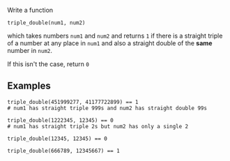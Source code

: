 <p>Write a function </p>
<pre style="display: none;"><code class="language-csharp"><span class="cm-variable">TripleDouble</span>(<span class="cm-type">long</span> <span class="cm-variable">num1</span>, <span class="cm-type">long</span> <span class="cm-variable">num2</span>)
</code></pre>
<pre style="display: none;"><code class="language-java"><span class="cm-variable">TripleDouble</span>(<span class="cm-type">long</span> <span class="cm-variable">num1</span>, <span class="cm-type">long</span> <span class="cm-variable">num2</span>)
</code></pre>
<pre style="display: none;"><code class="language-javascript"><span class="cm-variable">tripledouble</span>(<span class="cm-variable">num1</span>,<span class="cm-variable">num2</span>)
</code></pre>
<pre><code class="language-python"><span class="cm-variable">triple_double</span>(<span class="cm-variable">num1</span>, <span class="cm-variable">num2</span>)
</code></pre>
<pre style="display: none;"><code class="language-ruby"><span class="cm-variable">triple_double</span>(<span class="cm-variable">num1</span>, <span class="cm-variable">num2</span>)
</code></pre>
<pre style="display: none;"><code class="language-scala"><span class="cm-variable">tripleDouble</span>(<span class="cm-variable">num1</span>: <span class="cm-type">Long</span>, <span class="cm-variable">num2</span>: <span class="cm-type">Long</span>): <span class="cm-type">Int</span>
</code></pre>
<p>which takes numbers <code>num1</code> and <code>num2</code> and returns <code>1</code> if there is a straight triple of a number at any place in <code>num1</code> and also a straight double of the <strong>same</strong> number in <code>num2</code>.</p>
<p>If this isn't the case, return <code>0</code></p>
<h2 id="examples">Examples</h2>
<pre style="display: none;"><code class="language-javascript"><span class="cm-variable">tripledouble</span>(<span class="cm-number">451999277</span>, <span class="cm-number">41177722899</span>) <span class="cm-operator">==</span> <span class="cm-number">1</span> <span class="cm-comment">// num1 has straight triple 999s and </span>
                                          <span class="cm-comment">// num2 has straight double 99s</span>

<span class="cm-variable">tripledouble</span>(<span class="cm-number">1222345</span>, <span class="cm-number">
12345</span>) <span class="cm-operator">==</span> <span class="cm-number">0</span> <span class="cm-comment">// num1 has
straight triple 2s but num2 has only a single 2</span>

<span class="cm-variable">tripledouble</span>(<span class="cm-number">12345</span>, <span class="cm-number">
12345</span>) <span class="cm-operator">==</span> <span class="cm-number">0</span>

<span class="cm-variable">tripledouble</span>(<span class="cm-number">666789</span>, <span class="cm-number">
12345667</span>) <span class="cm-operator">==</span> <span class="cm-number">1</span>
</code></pre>
<pre style="display: none;"><code class="language-csharp"><span class="cm-variable">TripleDouble</span>(<span class="cm-number">451999277</span>, <span class="cm-number">41177722899</span>) <span class="cm-operator">==</span> <span class="cm-number">1</span> <span class="cm-comment">// num1 has straight triple 999s and </span>
                                          <span class="cm-comment">// num2 has straight double 99s</span>

<span class="cm-variable">TripleDouble</span>(<span class="cm-number">1222345</span>, <span class="cm-number">12345</span>) <span class="cm-operator">==</span> <span class="cm-number">0</span> <span class="cm-comment">// num1 has straight triple 2s but num2 has only a single 2</span>

<span class="cm-variable">TripleDouble</span>(<span class="cm-number">12345</span>, <span class="cm-number">12345</span>) <span class="cm-operator">==</span> <span class="cm-number">0</span>

<span class="cm-variable">TripleDouble</span>(<span class="cm-number">666789</span>, <span class="cm-number">12345667</span>) <span class="cm-operator">==</span> <span class="cm-number">1</span>
</code></pre>
<pre style="display: none;"><code class="language-java"><span class="cm-variable">TripleDouble</span>(<span class="cm-number">451999277</span>, <span class="cm-number">41177722899</span>) <span class="cm-operator">==</span> <span class="cm-number">1</span> <span class="cm-comment">// num1 has straight triple 999s and </span>
                                          <span class="cm-comment">// num2 has straight double 99s</span>

<span class="cm-variable">TripleDouble</span>(<span class="cm-number">1222345</span>, <span class="cm-number">12345</span>) <span class="cm-operator">==</span> <span class="cm-number">0</span> <span class="cm-comment">// num1 has straight triple 2s but num2 has only a single 2</span>

<span class="cm-variable">TripleDouble</span>(<span class="cm-number">12345</span>, <span class="cm-number">12345</span>) <span class="cm-operator">==</span> <span class="cm-number">0</span>

<span class="cm-variable">TripleDouble</span>(<span class="cm-number">666789</span>, <span class="cm-number">12345667</span>) <span class="cm-operator">==</span> <span class="cm-number">1</span>
</code></pre>
<pre><code class="language-python"><span class="cm-variable">triple_double</span>(<span class="cm-number">451999277</span>, <span class="cm-number">41177722899</span>) <span class="cm-operator">==</span> <span class="cm-number">1</span>
<span class="cm-comment"># num1 has straight triple 999s and num2 has straight double 99s</span>

<span class="cm-variable">triple_double</span>(<span class="cm-number">1222345</span>, <span class="cm-number">12345</span>) <span class="cm-operator">==</span> <span class="cm-number">0</span>
<span class="cm-comment"># num1 has straight triple 2s but num2 has only a single 2</span>

<span class="cm-variable">triple_double</span>(<span class="cm-number">12345</span>, <span class="cm-number">12345</span>) <span class="cm-operator">==</span> <span class="cm-number">0</span>

<span class="cm-variable">triple_double</span>(<span class="cm-number">666789</span>, <span class="cm-number">12345667</span>) <span class="cm-operator">==</span> <span class="cm-number">1</span>
</code></pre>
<pre style="display: none;"><code class="language-ruby"><span class="cm-variable">triple_double</span>(<span class="cm-number">451999277</span>, <span class="cm-number">41177722899</span>) <span class="cm-operator">==</span> <span class="cm-number">1</span>
<span class="cm-comment"># num1 has straight triple 999s and  num2 has straight double 99s</span>

<span class="cm-variable">triple_double</span>(<span class="cm-number">1222345</span>, <span class="cm-number">12345</span>) <span class="cm-operator">==</span> <span class="cm-number">0</span>
<span class="cm-comment"># num1 has straight triple 2s but num2 has only a single 2</span>

<span class="cm-variable">triple_double</span>(<span class="cm-number">12345</span>, <span class="cm-number">12345</span>) <span class="cm-operator">==</span> <span class="cm-number">0</span>

<span class="cm-variable">triple_double</span>(<span class="cm-number">666789</span>, <span class="cm-number">12345667</span>) <span class="cm-operator">==</span> <span class="cm-number">1</span>
</code></pre>
<pre style="display: none;"><code class="language-scala"><span class="cm-comment">// num1 has straight triple 999s and num2 has straight double 99s</span>
<span class="cm-variable">tripleDouble</span>(<span class="cm-number">451999277</span>, <span class="cm-number">41177722899</span>) <span class="cm-operator">==</span> <span class="cm-number">1</span>

<span class="cm-comment">// num1 has straight triple 2s but num2 has only a single 2:</span>
<span class="cm-variable">tripleDouble</span>(<span class="cm-number">1222345</span>, <span class="cm-number">12345</span>) <span class="cm-operator">==</span> <span class="cm-number">0</span>

<span class="cm-variable">tripleDouble</span>(<span class="cm-number">12345</span>, <span class="cm-number">12345</span>) <span class="cm-operator">==</span> <span class="cm-number">0</span>

<span class="cm-variable">tripleDouble</span>(<span class="cm-number">666789</span>, <span class="cm-number">12345667</span>) <span class="cm-operator">==</span> <span class="cm-number">1</span>
</code></pre>
